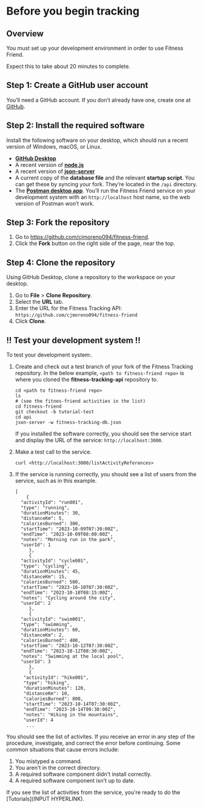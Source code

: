 # Before you begin tracking

## Overview

You must set up your development environment in order to use Fitness Friend.

Expect this to take about 20 minutes to complete.

## Step 1: Create a GitHub user account

You’ll need a GitHub account. If you don’t already have one, create one at [GitHub](https://github.com/).

## Step 2: Install the required software

Install the following software on your desktop, which should run a recent version of Windows, macOS, or Linux.

- **[GitHub Desktop](https://github.com/apps/desktop)**
- A recent version of **[node.js](https://nodejs.org/en)**
- A recent version of **[json-server](https://www.npmjs.com/package/json-server)**
- A current copy of the **database file** and the relevant **startup script**. You can get these by syncing your fork. They’re located in the `/api` directory.
- The [**Postman desktop app**](https://www.postman.com/downloads/). You’ll run the Fitness Friend service on your development system with an `http://localhost` host name, so the web version of Postman won’t work.

## Step 3: Fork the repository

1. Go to https://github.com/cjmoreno094/fitness-friend.
2. Click the **Fork** button on the right side of the page, near the top.

## Step 4: Clone the repository

Using GitHub Desktop, clone a repository to the workspace on your desktop.

1. Go to **File** > **Clone Repository**.
2. Select the **URL** tab.
3. Enter the URL for the Fitness Tracking API: `https://github.com/cjmoreno094/fitness-friend`
4. Click **Clone**.

## !! **Test your development system** !!

To test your development system:.

1. Create and check out a test branch of your fork of the Fitness Tracking repository. In the below example, `<path to fitness-friend repo>` is where you cloned the **fitness-tracking-api** repository to.

   ```text
   cd <path to fitness-friend repo>
   ls
   # (see the fitnes-friend activities in the list)
   cd fitness-friend
   git checkout -b tutorial-test
   cd api
   json-server -w fitness-tracking-db.json
   ```

   If you installed the software correctly, you should see the service start and display the URL of the service: `http://localhost:3000`.

2. Make a test call to the service.

   ```
   curl <http://localhost:3000/listActivityReferences>
   ```

3. If the service is running correctly, you should see a list of users from the service, such as in this example.

   ```
   [
       {
     "activityId": "run001",
     "type": "running",
     "durationMinutes": 30,
     "distanceKm": 5,
     "caloriesBurned": 300,
     "startTime": "2023-10-09T07:30:00Z",
     "endTime": "2023-10-09T08:00:00Z",
     "notes": "Morning run in the park",
     "userId": 1
        },
        {
     "activityId": "cycle001",
     "type": "cycling",
     "durationMinutes": 45,
     "distanceKm": 15,
     "caloriesBurned": 500,
     "startTime": "2023-10-10T07:30:00Z",
     "endTime": "2023-10-10T08:15:00Z",
     "notes": "Cycling around the city",
     "userId": 2
        },
        {
     "activityId": "swim001",
     "type": "swimming",
     "durationMinutes": 60,
     "distanceKm": 2,
     "caloriesBurned": 400,
     "startTime": "2023-10-12T07:30:00Z",
     "endTime": "2023-10-12T08:30:00Z",
     "notes": "Swimming at the local pool",
     "userId": 3
        },
        {
      "activityId": "hike001",
      "type": "hiking",
      "durationMinutes": 120,
      "distanceKm": 10,
      "caloriesBurned": 800,
      "startTime": "2023-10-14T07:30:00Z",
      "endTime": "2023-10-14T09:30:00Z",
      "notes": "Hiking in the mountains",
      "userId": 4
       ...
   ```

You should see the list of activites. If you receive an error in any step of the procedure, investigate, and correct the error before continuing. Some common situations that cause errors include:

1. You mistyped a command.
2. You aren't in the correct directory.
3. A required software component didn't install correctly.
4. A required software component isn't up to date.

If you see the list of activities from the service, you're ready to do the [Tutorials](INPUT HYPERLINK).
